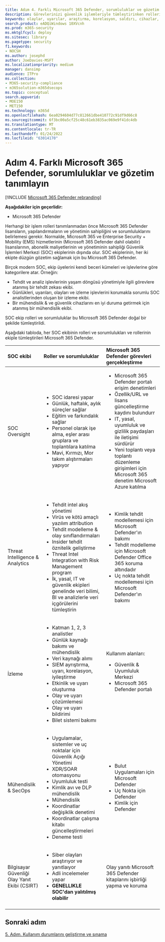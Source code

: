 ```yaml
---
title: Adım 4. Farklı Microsoft 365 Defender, sorumluluklar ve gözetim tanımlayın
description: Görevlerinizi güvenlik işlemleriyle tümleştirinken rolleri, sorumlulukları ve gözetimi Microsoft 365 Defender tanımlamanın temelleri.
keywords: olaylar, uyarılar, araştırma, korelasyon, saldırı, cihazlar, kullanıcılar, kimlikler, kimlik, posta kutusu, e-posta, 365, microsoft, Microsoft 365, olay yanıtı, siber saldırı, secops, güvenlik işlemleri, soc
search.product: eADQiWindows 10XVcnh
ms.prod: m365-security
ms.mktglfcycl: deploy
ms.sitesec: library
ms.pagetype: security
f1.keywords:
- NOCSH
ms.author: josephd
author: JoeDavies-MSFT
ms.localizationpriority: medium
manager: dansimp
audience: ITPro
ms.collection:
- M365-security-compliance
- m365solution-m365dsecops
ms.topic: conceptual
search.appverid:
- MOE150
- MET150
ms.technology: m365d
ms.openlocfilehash: 6ea0294604d77c812661dbe410772c91df9d66c8
ms.sourcegitcommit: 6f3bc00a5cf25c48c61eb3835ac069e9f41dc4db
ms.translationtype: MT
ms.contentlocale: tr-TR
ms.lasthandoff: 01/24/2022
ms.locfileid: "63014170"
---
```

# <a name="step-4-define-microsoft-365-defender-roles-responsibilities-and-oversight"></a>Adım 4. Farklı Microsoft 365 Defender, sorumluluklar ve gözetim tanımlayın

[!INCLUDE [Microsoft 365 Defender rebranding](../includes/microsoft-defender.md)]

**Aşağıdakiler için geçerlidir:**
- Microsoft 365 Defender

Herhangi bir işlem rolleri tanımlanmadan önce Microsoft 365 Defender lisansların, yapılandırmaların ve yönetimin sahipliğini ve sorumluluklarını belirlemesi gerekir. Normalde, Microsoft 365 ve Enterprise Security + Mobility (EMS) hizmetlerinin (Microsoft 365 Defender dahil olabilir) lisanslarının, abonelik maliyetlerinin ve yönetiminin sahipliği Güvenlik İşlemleri Merkezi (SOC) ekiplerinin dışında olur. SOC ekiplerinin, her iki ekipte düzgün gözetim sağlamak için bu Microsoft 365 Defender. 

Birçok modern SOC, ekip üyelerini kendi beceri kümeleri ve işlevlerine göre kategorilere atar. Örneğin:

- Tehdit ve analiz işlevlerinin yaşam döngüsü yönetimiyle ilgili görevlere atanmış bir tehdit zekası ekibi.
- Günlükleri, uyarıları, olayları ve izleme işlevlerini korumakla sorumlu SOC analistlerinden oluşan bir izleme ekibi.
- Bir mühendislik & ve güvenlik cihazlarını en iyi duruma getirmek için atanmış bir mühendislik ekibi.

SOC ekip rolleri ve sorumluluklar bu Microsoft 365 Defender doğal bir şekilde tümleştirildi.

Aşağıdaki tabloda, her SOC ekibinin rolleri ve sorumlulukları ve rollerinin ekiple tümleştirileri Microsoft 365 Defender.

| SOC ekibi | Roller ve sorumluluklar | Microsoft 365 Defender görevleri gerçekleştirme  |
|:-------|:-----|:-------|
| SOC Oversight | <ul><li>SOC idaresi yapar</li><li>Günlük, haftalık, aylık süreçler sağlar</li><li>Eğitim ve farkındalık sağlar</li><li>Personel olarak işe alma, eşler arası gruplara ve toplantılara katılma</li><li>Mavi, Kırmızı, Mor takım alıştırmaları yapıyor</ul>  | <ul><li>Microsoft 365 Defender portalı erişim denetimleri</li><li>Özellik/URL ve lisans güncelleştirme kaydını bulundurr</li><li>IT, yasal, uyumluluk ve gizlilik paydaşları ile iletişimi sürdürür</li><li>Yeni toplantı veya toplantı düzenleme girişimleri için Microsoft 365 denetim Microsoft Azure katılma</ul> |
| Threat Intelligence & Analytics  | <ul><li>Tehdit intel akış yönetimi</li><li>Virüs ve kötü amaçlı yazılım attribution</li><li>Tehdit modelleme & olay sınıflandırmaları</li><li>Insider tehdit öznitelik geliştirme </li><li>Threat Intel Integration with Risk Management program</li><li>İk, yasal, IT ve güvenlik ekipleri genelinde veri bilimi, BI ve analizlerle veri içgörülerini tümleştirin<ul> | <ul><li>Kimlik tehdit modellemesi için Microsoft Defender'ın bakımı</li><li>Tehdit modelleme için Microsoft Defender Office 365 koruma altındadır</li><li>Uç nokta tehdit modellemesi için Microsoft Defender'ın bakımı</ul> |
| İzleme | <ul><li>Katman 1, 2, 3 analistler</li><li>Günlük kaynağı bakımı ve mühendislik</li><li>Veri kaynağı alımı </li><li>SIEM ayrıştırma, uyarı, korelasyon, iyileştirme</li><li>Etkinlik ve uyarı oluşturma</li><li>Olay ve uyarı çözümlemesi</li><li>Olay ve uyarı bildirimi</li><li>Bilet sistemi bakımı</ul> | Kullanım alanları: <ul><li>Güvenlik & Uyumluluk Merkezi</li><li>Microsoft 365 Defender portalı</ul> |
| Mühendislik & SecOps | <ul><li>Uygulamalar, sistemler ve uç noktalar için Güvenlik Açığı Yönetimi</li><li>XDR/SOAR otomasyonu</li><li>Uyumluluk testi</li><li>Kimlik avı ve DLP mühendislik</li><li>Mühendislik</li><li>Koordinatlar değişiklik denetimi</li><li>Koordinatlar çalışma kitabı güncelleştirmeleri</li><li>Deneme testi<ul> | <ul><li>Bulut Uygulamaları için Microsoft Defender</li><li>Uç Nokta için Defender</li><li>Kimlik için Defender</ul> |
| Bilgisayar Güvenliği Olay Yanıt Ekibi (CSIRT) | <ul><li>Siber olayları araştırıyor ve yanıtlaıyor</li><li>Adli incelemeler yapar</li><li>**GENELLIKLE SOC'dan yalıtılmış olabilir**</ul> | Olay yanıtı Microsoft 365 Defender kitaplarını işbirliği yapma ve koruma |
||||


## <a name="next-step"></a>Sonraki adım

[5. Adım. Kullanım durumlarını geliştirme ve sınama](integrate-microsoft-365-defender-secops-use-cases.md)
